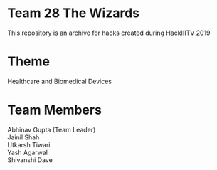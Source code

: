 

# Team 28 The Wizards

This repository is an archive for hacks created during HackIIITV 2019

# Theme 
Healthcare and Biomedical Devices


# Team Members
Abhinav Gupta (Team Leader)<br>
Jainil Shah<br>
Utkarsh Tiwari<br>
Yash Agarwal<br>
Shivanshi Dave
